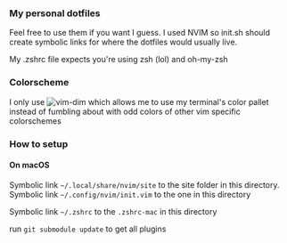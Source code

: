 ### My personal dotfiles
Feel free to use them if you want I guess.
I used NVIM so init.sh should create symbolic links for
where the dotfiles would usually live.

My .zshrc file expects you're using zsh (lol) and oh-my-zsh

### Colorscheme
I only use ![vim-dim](https://github.com/jeffkreeftmeijer/vim-dim)
which allows me to use my terminal's color pallet instead of fumbling
about with odd colors of other vim specific colorschemes


### How to setup

#### On macOS
Symbolic link `~/.local/share/nvim/site` to the site folder in this directory.
Symbolic link `~/.config/nvim/init.vim` to the one in this directory

Symbolic link `~/.zshrc` to the `.zshrc-mac` in this directory

run `git submodule update` to get all plugins
